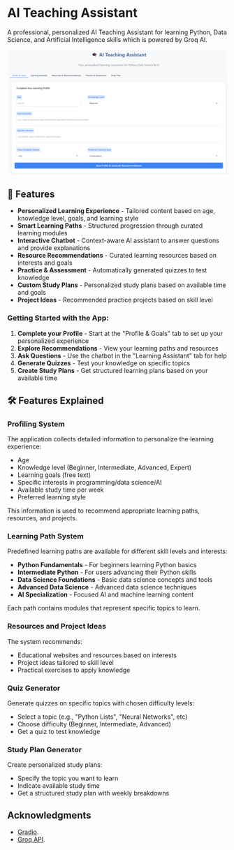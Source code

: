 # AI Teaching Assistant
A professional, personalized AI Teaching Assistant for learning Python, Data Science, and Artificial Intelligence skills which is powered by Groq AI.

<p align="center">
  <img src="teaching assistant.png" alt="AI Teaching Assistant Dashboard" width="600"/>
</p>

## 🌟 Features

- **Personalized Learning Experience** - Tailored content based on age, knowledge level, goals, and learning style
- **Smart Learning Paths** - Structured progression through curated learning modules
- **Interactive Chatbot** - Context-aware AI assistant to answer questions and provide explanations
- **Resource Recommendations** - Curated learning resources based on interests and goals
- **Practice & Assessment** - Automatically generated quizzes to test knowledge
- **Custom Study Plans** - Personalized study plans based on available time and goals
- **Project Ideas** - Recommended practice projects based on skill level


### Getting Started with the App:

1. **Complete your Profile** - Start at the "Profile & Goals" tab to set up your personalized experience
2. **Explore Recommendations** - View your learning paths and resources
3. **Ask Questions** - Use the chatbot in the "Learning Assistant" tab for help
4. **Generate Quizzes** - Test your knowledge on specific topics
5. **Create Study Plans** - Get structured learning plans based on your available time

## 🛠️ Features Explained

### Profiling System

The application collects detailed information to personalize the learning experience:

- Age
- Knowledge level (Beginner, Intermediate, Advanced, Expert)
- Learning goals (free text)
- Specific interests in programming/data science/AI
- Available study time per week
- Preferred learning style

This information is used to recommend appropriate learning paths, resources, and projects.

### Learning Path System

Predefined learning paths are available for different skill levels and interests:

- **Python Fundamentals** - For beginners learning Python basics
- **Intermediate Python** - For users advancing their Python skills
- **Data Science Foundations** - Basic data science concepts and tools
- **Advanced Data Science** - Advanced data science techniques
- **AI Specialization** - Focused AI and machine learning content

Each path contains modules that represent specific topics to learn.

### Resources and Project Ideas

The system recommends:

- Educational websites and resources based on interests
- Project ideas tailored to skill level
- Practical exercises to apply knowledge

### Quiz Generator

Generate quizzes on specific topics with chosen difficulty levels:

- Select a topic (e.g., "Python Lists", "Neural Networks", etc)
- Choose difficulty (Beginner, Intermediate, Advanced)
- Get a quiz to test knowledge

### Study Plan Generator

Create personalized study plans:

- Specify the topic you want to learn
- Indicate available study time
- Get a structured study plan with weekly breakdowns

## Acknowledgments

- [Gradio](https://gradio.app/).
- [Groq API](https://groq.com/).
